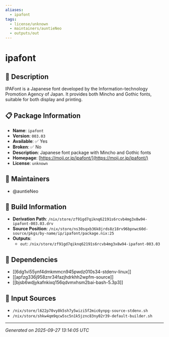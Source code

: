 ```yaml
---
aliases:
  - ipafont
tags:
  - license/unknown
  - maintainers/auntieNeo
  - outputs/out
---
```


# ipafont

## 📝 Description

IPAFont is a Japanese font developed by the Information-technology
Promotion Agency of Japan. It provides both Mincho and Gothic fonts,
suitable for both display and printing.


## 📋 Package Information

- **Name**: `ipafont`
- **Version**: `003.03`
- **Available**: ✅ Yes
- **Broken**: ✅ No
- **Description**: Japanese font package with Mincho and Gothic fonts
- **Homepage**: [https://moji.or.jp/ipafont/](https://moji.or.jp/ipafont/)
- **License**: `unknown`
## 👥 Maintainers

- @auntieNeo


## 🔧 Build Information

- **Derivation Path**: `/nix/store/zf91gd7qiknq62191s6rcvb4mg3x8w94-ipafont-003.03.drv`
- **Source Position**: `/nix/store/ns30sqxb36k8jrds8z18rv96bpnwc60d-source/pkgs/by-name/ip/ipafont/package.nix:25`
- **Outputs**:
  - `out`:  `/nix/store/zf91gd7qiknq62191s6rcvb4mg3x8w94-ipafont-003.03`

## 🔗 Dependencies

- [[6dg1vi55ynf4dmkmmcn945pwdz010s34-stdenv-linux]]
- [[apfzg336j958znr34fazjhdrkhh2wpfm-source]]
- [[bjsb6wdjykafnkixq156qdvmxhsm2bai-bash-5.3p3]]

## 📁 Input Sources

- `/nix/store/l622p70vy8k5sh7y5wizi5f2mic6ynpg-source-stdenv.sh`
- `/nix/store/shkw4qm9qcw5sc5n1k5jznc83ny02r39-default-builder.sh`

---
*Generated on 2025-09-27 13:14:05 UTC*
